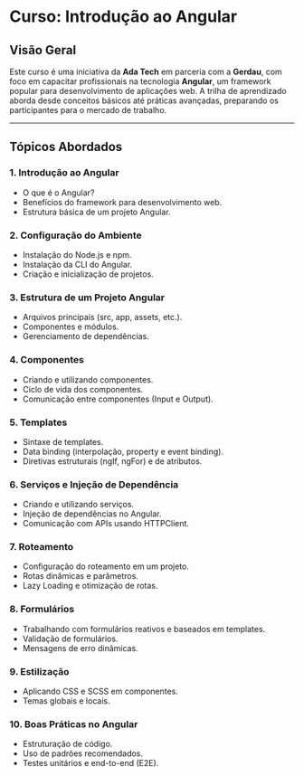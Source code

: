 # Curso: Introdução ao Angular

## Visão Geral
Este curso é uma iniciativa da **Ada Tech** em parceria com a **Gerdau**, com foco em capacitar profissionais na tecnologia **Angular**, um framework popular para desenvolvimento de aplicações web. A trilha de aprendizado aborda desde conceitos básicos até práticas avançadas, preparando os participantes para o mercado de trabalho.

---

## Tópicos Abordados

### 1. **Introdução ao Angular**
   - O que é o Angular?
   - Benefícios do framework para desenvolvimento web.
   - Estrutura básica de um projeto Angular.

### 2. **Configuração do Ambiente**
   - Instalação do Node.js e npm.
   - Instalação da CLI do Angular.
   - Criação e inicialização de projetos.

### 3. **Estrutura de um Projeto Angular**
   - Arquivos principais (src, app, assets, etc.).
   - Componentes e módulos.
   - Gerenciamento de dependências.

### 4. **Componentes**
   - Criando e utilizando componentes.
   - Ciclo de vida dos componentes.
   - Comunicação entre componentes (Input e Output).

### 5. **Templates**
   - Sintaxe de templates.
   - Data binding (interpolação, property e event binding).
   - Diretivas estruturais (ngIf, ngFor) e de atributos.

### 6. **Serviços e Injeção de Dependência**
   - Criando e utilizando serviços.
   - Injeção de dependências no Angular.
   - Comunicação com APIs usando HTTPClient.

### 7. **Roteamento**
   - Configuração do roteamento em um projeto.
   - Rotas dinâmicas e parâmetros.
   - Lazy Loading e otimização de rotas.

### 8. **Formulários**
   - Trabalhando com formulários reativos e baseados em templates.
   - Validação de formulários.
   - Mensagens de erro dinâmicas.

### 9. **Estilização**
   - Aplicando CSS e SCSS em componentes.
   - Temas globais e locais.

### 10. **Boas Práticas no Angular**
   - Estruturação de código.
   - Uso de padrões recomendados.
   - Testes unitários e end-to-end (E2E).

